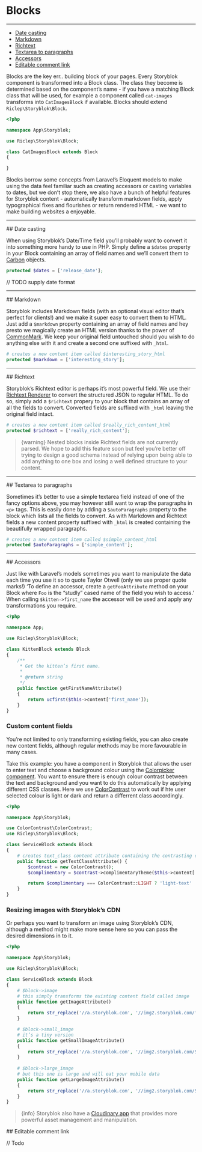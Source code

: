 # Blocks

---

- [Date casting](#date-casting)
- [Markdown](#markdown)
- [Richtext](#richtext)
- [Textarea to paragraphs](#textarea-to-paragraphs)
- [Accessors](#accessors)
- [Editable comment link](#editable-comment-link)


Blocks are the key err.. building block of your pages. Every Storyblok component is transformed into a Block class. The class they become is determined based on the component’s name - if you have a matching Block class that will be used, for example a component called `cat-images` transforms into `CatImagesBlock` if available. Blocks should extend `Riclep\Storyblok\Block`.

```php
<?php

namespace App\Storyblok;

use Riclep\Storyblok\Block;

class CatImagesBlock extends Block
{

}
```

Blocks borrow some concepts from Laravel’s Eloquent models to make using the data feel familiar such as creating accessors or casting variables to dates, but we don’t stop there, we also have a bunch of helpful features for Storyblok content - automatically transform markdown fields, apply typographical fixes and flourishes or return rendered HTML - we want to make building websites a enjoyable. 

---

<a name="date-casting">
## Date casting
</a>

When using Storyblok’s Date/Time field you’ll probably want to convert it into something more handy to use in PHP. Simply define a `$dates` property in your Block containing an array of field names and we’ll convert them to [Carbon](https://github.com/briannesbitt/carbon) objects. 

```php
protected $dates = ['release_date'];
```

// TODO supply date format

---

<a name="markdown">
## Markdown
</a>

Storyblok includes Markdown fields (with an optional visual editor that’s perfect for clients!) and we make it super easy to convert them to HTML. Just add a `$markdown` property containing an array of field names and hey presto we magically create an HTML version thanks to the power of [CommonMark](https://commonmark.thephpleague.com/). We keep your original field untouched should you wish to do anything else with it and create a second one suffixed with `_html`.

```php
# creates a new content item called $interesting_story_html
protected $markdown = ['interesting_story'];
```

---

<a name="richtext">
## Richtext
</a>

Storyblok’s Richtext editor is perhaps it’s most powerful field. We use their [Richtext Renderer](https://github.com/storyblok/storyblok-php-richtext-renderer) to convert the structured JSON to regular HTML. To do so, simply add a  `$richtext` propery to your block that contains an array of all the fields to convert. Converted fields are suffixed with `_html` leaving the original field intact.

```php
# creates a new content item called $really_rich_content_html
protected $richtext = ['really_rich_content'];
```

> {warning} Nested blocks inside Richtext fields are not currently parsed. We hope to add this feature soon but feel you’re better off trying to design a good schema instead of relying upon being able to add anything to one box and losing a well defined structure to your content.

---

<a name="textarea-to-paragraphs">
## Textarea to paragraphs
</a>

Sometimes it’s better to use a simple textarea field instead of one of the fancy options above, you may however still want to wrap the paragraphs in `<p>` tags. This is easily done by adding a `$autoParagraphs` property to the block which lists all the fields to convert. As with Markdown and Richtext fields a new content property suffixed with `_html` is created containing the beautifully wrapped paragraphs.

```php
# creates a new content item called $simple_content_html
protected $autoParagraphs = ['simple_content'];
```

---

<a name="accessors">
## Accessors
</a>

Just like with Laravel’s models sometimes you want to manipulate the data each time you use it so to quote Taylor Otwell (only we use proper quote marks!) ‘To define an accessor, create a `getFooAttribute` method on your Block where `Foo` is the “studly” cased name of the field you wish to access.’ When calling `$kitten->first_name` the accessor will be used and apply any transformations you require.

```php
<?php

namespace App;

use Riclep\Storyblok\Block;

class KittenBlock extends Block
{
    /**
     * Get the kitten’s first name.
     *
     * @return string
     */
    public function getFirstNameAttribute()
    {
        return ucfirst($this->content['first_name']);
    }
}
```


### Custom content fields

You’re not limited to only transforming existing fields, you can also create new content fields, although regular methods may be more favourable in many cases.

Take this example: you have a component in Storyblok that allows the user to enter text and choose a background colour using the [Colorpicker component](https://www.storyblok.com/apps/colorpicker). You want to ensure there is enough colour contrast between the text and background and you want to do this automatically by applying different CSS classes. Here we use [ColorContrast](https://github.com/davidgorges/color-contrast-php) to work out if hte user selected colour is light or dark and return a differrent class accordingly.

```php
<?php

namespace App\Storyblok;

use ColorContrast\ColorContrast;
use Riclep\Storyblok\Block;

class ServiceBlock extends Block
{
    # creates text_class content attribute containing the contrasting class name
	public function getTextClassAttribute() {
		$contrast = new ColorContrast();
		$complimentary = $contrast->complimentaryTheme($this->content['colour']->color);

		return $complimentary === ColorContrast::LIGHT ? 'light-text' : 'dark-text';
	}
}
```


### Resizing images with Storyblok’s CDN

Or perhaps you want to transform an image using Storyblok’s CDN, although a method might make more sense here so you can pass the desired dimensions in to it.

```php
<?php

namespace App\Storyblok;

use Riclep\Storyblok\Block;

class ServiceBlock extends Block
{
    # $block->image
    # this simply transforms the existing content field called image
    public function getImageAttribute()
    {
        return str_replace('//a.storyblok.com', '//img2.storyblok.com/filters:quality(80)', $this->image);
    }

    # $block->small_image
    # it’s a tiny version
	public function getSmallImageAttribute()
	{
		return str_replace('//a.storyblok.com', '//img2.storyblok.com/50x0/filters:quality(40)', $this->image);
	}
    
    # $block->large_image
    # but this one is large and will eat your mobile data
    public function getLargeImageAttribute()
	{
		return str_replace('//a.storyblok.com', '//img2.storyblok.com/5000x0/filters:quality(100)', $this->image);
	}
}
```

> {info} Storyblok also have a [Cloudinary app](https://www.storyblok.com/apps/cloudinary-native) that provides more powerful asset management and manipulation.

<a name="editable-comment-link">
## Editable comment link
</a>

// Todo